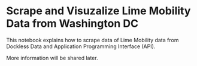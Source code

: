 # Scrape and Visuzalize Lime Mobility Data from Washington DC

This notebook explains how to scrape data of Lime Mobility data from Dockless Data and Application Programming Interface (API).

More information will be shared later.

